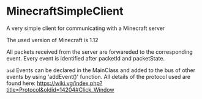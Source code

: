# MinecraftSimpleClient
A very simple client for communicating with a Minecraft server

The used version of Minecraft is 1.12


All packets received from the server are forwareded to the corresponding event. Every event is identified after packetId and packetState.

`asd`
Events can be declared in the MainClass and added to the bus of other events by using 'addEvent()' function.
All details of the protocol used are found here: https://wiki.vg/index.php?title=Protocol&oldid=14204#Click_Window
